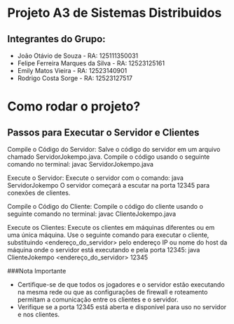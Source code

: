 # Projeto A3 de Sistemas Distribuidos

## Integrantes do Grupo:

- João Otávio de Souza - RA: 125111350031
- Felipe Ferreira Marques da Silva - RA: 12523125161
- Emily Matos Vieira - RA: 12523140901
- Rodrigo Costa Sorge - RA: 12523127517

# Como rodar o projeto?

## Passos para Executar o Servidor e Clientes

Compile o Código do Servidor:
Salve o código do servidor em um arquivo chamado ServidorJokempo.java. Compile o código usando o seguinte comando no terminal: javac ServidorJokempo.java

Execute o Servidor:
Execute o servidor com o comando: java ServidorJokempo
O servidor começará a escutar na porta 12345 para conexões de clientes.

Compile o Código do Cliente:
Compile o código do cliente usando o seguinte comando no terminal: javac ClienteJokempo.java

Execute os Clientes:
Execute os clientes em máquinas diferentes ou em uma única máquina. Use o seguinte comando para executar o cliente, substituindo <endereço_do_servidor> pelo endereço IP ou nome do host da máquina onde o servidor está executando e <porta> pela porta 12345: java ClienteJokempo <endereço_do_servidor> 12345

###Nota Importante

- Certifique-se de que todos os jogadores e o servidor estão executando na mesma rede ou que as configurações de firewall e roteamento permitam a comunicação entre os clientes e o servidor.
- Verifique se a porta 12345 está aberta e disponível para uso no servidor e nos clientes.
